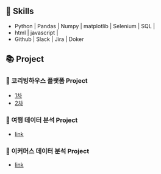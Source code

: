 ## 💫 Skills
- Python | Pandas | Numpy | matplotlib | Selenium | SQL |
- html | javascript |
- Github | Slack | Jira | Doker

## 📚 Project
### 💬 코리빙하우스 플랫폼 Project
- [1차](https://github.com/btg1631/project_coliving)
- [2차](https://github.com/btg1631/co_lovehouse)

### 💬 여행 데이터 분석 Project
- [link](https://github.com/btg1631/study_data_analytics/tree/main/docs/project_trip)

### 💬 이커머스 데이터 분석 Project
- [link](https://github.com/btg1631/eCommerce-project)


<!--
**btg1631/btg1631** is a ✨ _special_ ✨ repository because its `README.md` (this file) appears on your GitHub profile.

Here are some ideas to get you started:

- 🔭 I’m currently working on ...
- 🌱 I’m currently learning ...
- 👯 I’m looking to collaborate on ...
- 🤔 I’m looking for help with ...
- 💬 Ask me about ...
- 📫 How to reach me: ...
- 😄 Pronouns: ...
- ⚡ Fun fact: ...
-->
